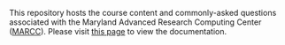 This repository hosts the course content and commonly-asked questions associated with the Maryland Advanced Research Computing Center ([MARCC](https://www.marcc.jhu.edu)). Please visit [this page](https://marcc-hpc.github.io/esc) to view the documentation.

